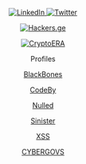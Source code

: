 <div class="icon-container">
 <p align="center">
<a href="https://www.linkedin.com/in/khetaguridimitri" target="_blank" rel="noopener noreferrer">
  <img style="max-width: 100%;" src="https://img.shields.io/badge/LinkedIn-0077B5?style=for-the-badge&logo=linkedin&logoColor=white" alt="LinkedIn">
</a>
<a href="https://www.twitter.com/xetaguridimitri" target="_blank" rel="noopener noreferrer">
  <img style="max-width: 100%;" src="https://img.shields.io/badge/Twitter-1DA1F2?style=for-the-badge&logo=twitter&logoColor=white" alt="Twitter">
</a>
</div>
   <p align="center">
<a href="https://hackers.ge" target="_blank" rel="noopener noreferrer">
  <img style="max-width: 100%;" src="https://media.giphy.com/media/NcSRM70PbxRbR0PMZJ/giphy.gif" alt="Hackers.ge">
</a>
     </p>
   <p align="center">
<a href="https://www.binance.com/en/activity/referral/offers/claim?ref=CPA_00E51KANBK" target="_blank" rel="noopener noreferrer">
  <img style="max-width: 100%;" src="https://media.giphy.com/media/r5PH7oEtPW7hCnZiWN/giphy.gif" alt="CryptoERA">
</a>
     </p>

<p align="center">
Profiles
</p>

<p align="center">
  <a href="https://blackbones.net/members/g30rg14n.8685" target="_blank">BlackBones
</p>

<p align="center">
  <a href="https://codeby.net/members/dimitri-khetaguri.100805" target="_blank"> CodeBy
</p>

<p align="center">
  <a href="https://www.nulled.to/user/5055778-g30rg14n" target="_blank">Nulled
</p>

<p align="center">
  <a href="https://sinister.ly/User-xet007" target="_blank">Sinister
</p>

<p align="center">
  <a href="https://xss.is/members/194152" target="_blank">XSS
</p>
   
<p align="center">
  <a href="https://cybergovs.com" target="_blank">CYBERGOVS
</p>
